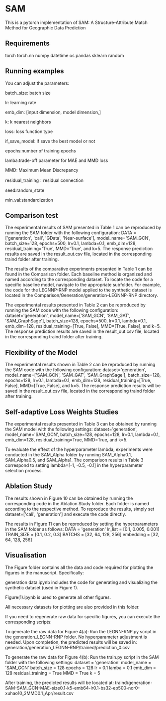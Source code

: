 # SAM
This is a pytorch implementation of SAM: A Structure-Attribute Match Method for Geographic Data Prediction
## Requirements
torch
torch.nn
numpy
datetime
os
pandas
sklearn
random

## Running examples
You can adjust the parameters:

batch_size: batch size

lr: learning rate

emb_dim: [input dimension, model dimension,]

k: k nearest neighbors

loss: loss function type

if_save_model: if save the best model or not

epochs:number of training epochs

lamba:trade-off parameter for MAE and MMD loss

MMD: Maximum Mean Discrepancy

residual_training：residual connection

seed:random_state

min_val:standardization

## Comparison test

The experimental results of SAM presented in Table 1 can be reproduced by running the SAM folder with the following configuration:
DATA = ['generation', 'cali', 'GData', 'Near-surface'], model_name='SAM_GCN', batch_size=128, epochs=500, lr=0.1, lambda=0.1, emb_dim=128, residual_training='True', MMD='True', and k=5.
The response prediction results are saved in the result_out.csv file, located in the corresponding traind folder after training.


The results of the comparative experiments presented in Table 1 can be found in the Comparison folder. Each baseline method is organized and named according to the corresponding dataset. To locate the code for a specific baseline model, navigate to the appropriate subfolder. For example, the code for the LEGNNP-RNP model applied to the synthetic dataset is located in the Comparison/Generation/generation-LEGNNP-RNP directory.

The experimental results presented in Table 2 can be reproduced by running the SAM code with the following configuration:
dataset='generation', model_name=['SAM_GCN', 'SAM_GAT', 'SAM_GraphSage'], batch_size=128, epochs=500, lr=0.1, lambda=0.1, emb_dim=128, residual_training=[True, False], MMD=[True, False], and k=5.
The response prediction results are saved in the result_out.csv file, located in the corresponding traind folder after training.

## Flexibility of the Model

The experimental results shown in Table 2 can be reproduced by running the SAM code with the following configuration:
dataset='generation', model_name=['SAM_GCN', 'SAM_GAT', 'SAM_GraphSage'], batch_size=128, epochs=128, lr=0.1, lambda=0.1, emb_dim=128, residual_training=[True, False], MMD=[True, False], and k=5.
The response prediction results will be saved in the result_out.csv file, located in the corresponding traind folder after training.

## Self-adaptive Loss Weights Studies
The experimental results presented in Table 3 can be obtained by running the SAM model with the following settings:
dataset='generation', model_name='SAM_GCN', batch_size=128, epochs=128, lr=0.1, lambda=0.1, emb_dim=128, residual_training=True, MMD=True, and k=5.

To evaluate the effect of the hyperparameter lambda, experiments were conducted in the SAM_Alpha folder by running SAM_Alpha0.1, SAM_Alpha0.5, and SAM_Alpha1. The comparison results in Table 3 correspond to setting lambda=[-1, -0.5, -0.1] in the hyperparameter selection process.

## Ablation Study
The results shown in Figure 10 can be obtained by running the corresponding code in the Ablation Study folder. Each folder is named according to the respective method. To reproduce the results, simply set dataset=['cali', 'generation'] and execute the code directly.

The results in Figure 11 can be reproduced by setting the hyperparameters in the SAM folder as follows:
    DATA = 'generation'
    lr_list = [0.1, 0.005, 0.001]
    TRAIN_SIZE = [0.1, 0.2, 0.3]
    BATCHS = [32, 64, 128, 256]
    embedding = [32, 64, 128, 256]

## Visualisation
The Figure folder contains all the data and code required for plotting the figures in the manuscript. Specifically:

generation data.ipynb includes the code for generating and visualizing the synthetic dataset (used in Figure 1).

Figure(1).ipynb is used to generate all other figures.

All necessary datasets for plotting are also provided in this folder.

If you need to regenerate raw data for specific figures, you can execute the corresponding scripts:

To generate the raw data for Figure 4(a):
Run the LEGNN-RNP.py script in the generation_LEGNN-RNP folder.
No hyperparameter adjustment is needed.
Upon completion, the predicted results will be saved in:
generation/generation_LEGNN-RNP/trained/prediction_0.csv

To generate the raw data for Figure 4(b):
Run the train.py script in the SAM folder with the following settings:
dataset = 'generation'
model_name = 'SAM_GCN'
batch_size = 128
epochs = 128
lr = 0.1
lamba = 0.1
emb_dim = 128
residual_training = True
MMD = True
k = 5

After training, the predicted results will be located at:
traind/generation-SAM-SAM_GCN-MAE-size0.1-k5-emb64-lr0.1-bs32-ep500-nor0-xuhao10_2MMD0.1_Apr/result.csv
